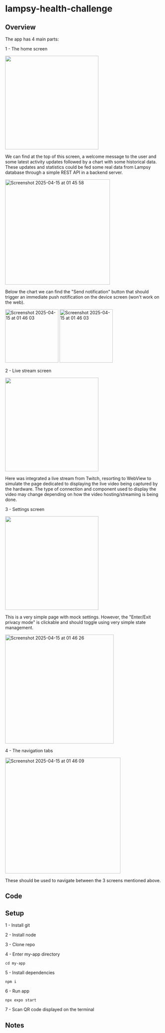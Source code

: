 # lampsy-health-challenge
## Overview
The app has 4 main parts:

1 - The home screen

<img src="https://github.com/user-attachments/assets/330e5227-b8f0-4cdb-8c6d-9cb97f403994" width="300" />

We can find at the top of this screen, a welcome message to the user and some latest activity updates followed by a chart with some historical data. These updates and statistics could be fed some real data from Lampsy database through a simple REST API in a backend server.

<img width="337" alt="Screenshot 2025-04-15 at 01 45 58" src="https://github.com/user-attachments/assets/84c8f4b9-acec-40fa-b4c7-54ba71f1ec61" />

Below the chart we can find the "Send notification" button that should trigger an immediate push notification on the device screen (won't work on the web).

<img width="171" alt="Screenshot 2025-04-15 at 01 46 03" src="https://github.com/user-attachments/assets/fbdf18ef-2550-4e84-935e-0c5f75b96396" />

<img width="171" alt="Screenshot 2025-04-15 at 01 46 03" src="https://github.com/user-attachments/assets/2d01c63f-7b53-452b-bb0e-82482b8217de" />

2 - Live stream screen

<img src="https://github.com/user-attachments/assets/9a1813d0-38d7-48a2-8423-153fd4bae77e" width="300" />

Here was integrated a live stream from Twitch, resorting to WebView to simulate the page dedicated to displaying the live video being captured by the hardware. The type of connection and component used to display the video may change depending on how the video hosting/streaming is being done. 

3 - Settings screen

<img src="https://github.com/user-attachments/assets/de06c1d6-7141-4b46-b5d5-5a48931a241f" width="300" />

This is a very simple page with mock settings. However, the "Enter/Exit privacy mode" is clickable and should toggle using very simple state management.

<img width="349" alt="Screenshot 2025-04-15 at 01 46 26" src="https://github.com/user-attachments/assets/36ae2988-30c7-46c7-b333-ece36ff5ba67" />

4 - The navigation tabs

<img width="371" alt="Screenshot 2025-04-15 at 01 46 09" src="https://github.com/user-attachments/assets/b7d7d6ec-bdcb-4603-8015-34c723899773" />

These should be used to navigate between the 3 screens mentioned above.

## Code
## Setup
1 - Install git

2 - Install node

3 - Clone repo

4 - Enter my-app directory
```
cd my-app
```
5 - Install dependencies
```
npm i
```
6 - Run app
```
npx expo start
```
7 - Scan QR code displayed on the terminal
## Notes
